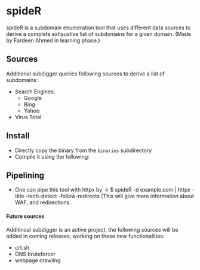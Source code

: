 # spideR
spideR is a subdomain enumeration tool that uses different data sources to derive a complete exhaustive list of subdomains for a given domain. (Made by Fardeen Ahmed in learning phase.)

## Sources
Additional subdigger queries following sources to derive a list of subdomains:

- Search Engines:
  - Google
  - Bing
  - Yahoo
- Virus Total

## Install

- Directly copy the binary from the `binaries` subdirectory
- Compile it using the following:

## Pipelining 

- One can pipe this tool with httpx by -> $ spideR -d example.com | httpx -title -tech-detect -follow-redirects (This will give more information about WAF, and redirections.


#### Future sources

Additinoal subdigger is an active project, the following sources will be added in coming releases, working on these new functionalities:
- crt.sh
- DNS bruteforcer
- webpage crawling
